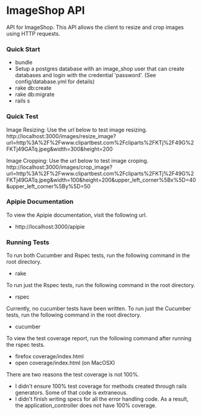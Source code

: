 ImageShop API
=============

API for ImageShop. This API allows the client to resize and crop images using HTTP requests.

### Quick Start
- bundle
- Setup a postgres database with an image_shop user that can create databases and login with the credential 'password'.
(See config/database.yml for details)
- rake db:create
- rake db:migrate
- rails s

### Quick Test
Image Resizing: Use the url below to test image resizing.
http://localhost:3000/images/resize_image?url=http%3A%2F%2Fwww.clipartbest.com%2Fcliparts%2FKTj%2F49G%2FKTj49GATq.jpeg&width=300&height=200

Image Cropping: Use the url below to test image croping.
http://localhost:3000/images/crop_image?url=http%3A%2F%2Fwww.clipartbest.com%2Fcliparts%2FKTj%2F49G%2FKTj49GATq.jpeg&width=100&height=200&upper_left_corner%5Bx%5D=40&upper_left_corner%5By%5D=50

### Apipie Documentation
To view the Apipie documentation, visit the following url.
- http://localhost:3000/apipie

### Running Tests
To run both Cucumber and Rspec tests, run the following command in the root directory.
- rake

To run just the Rspec tests, run the following command in the root directory.
- rspec

Currently, no cucumber tests have been written.
To run just the Cucumber tests, run the following command in the root directory.
- cucumber

To view the test coverage report, run the following command after running the rspec tests.
- firefox coverage/index.html
- open coverage/index.html (on MacOSX)

There are two reasons the test coverage is not 100%.
* I didn't ensure 100% test coverage for methods created through rails generators. Some of that code is extraneous.
* I didn't finish writing specs for all the error handling code. As a result, the application_controller does not have 100% coverage.
